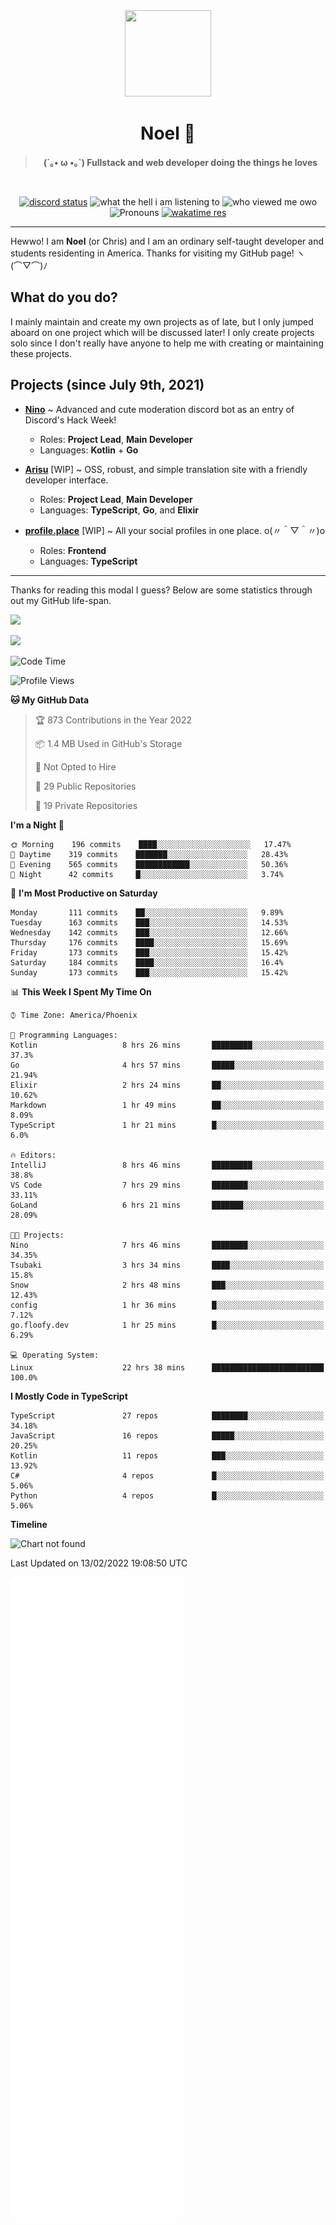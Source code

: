 <div align='center'>
  <div align='center'>
    <img
      src='https://cdn.floofy.dev/art/icons/icon_cinnamonserval.png'
      width='138'
      height='138'
    />
  </div>
  <h1>Noel 🐾</h1>
  <blockquote><strong>(´｡• ω •｡`) Fullstack and web developer doing the things he loves</strong></blockquote>

  <br />

  <a href='https://discord.com/users/280158289667555328' target='_blank'><img alt="discord status" src="https://dev.discordprofiles.me/badge/status/280158289667555328" /></a>
  <img alt="what the hell i am listening to" src="https://dev.discordprofiles.me/badge/spotify/280158289667555328" />
  <img alt="who viewed me owo" src="https://komarev.com/ghpvc/?username=auguwu" />
  <img alt='Pronouns' src='https://img.shields.io/endpoint?url=https://pronoundb.org/shields/6004d014406af11e4593a013' />
  <a href="https://wakatime.com/@auguwu" target='_blank'>
    <img alt='wakatime res' src='https://wakatime.com/badge/user/89736485-42ec-4c0f-a2f3-481db74514dc.svg' />
  </a>
</div>

<hr />

Hewwo! I am **Noel** (or Chris) and I am an ordinary self-taught developer and students residenting in America. Thanks for visiting my GitHub page! ヽ(⌒▽⌒)ﾉ

## What do you do?
I mainly maintain and create my own projects as of late, but I only jumped aboard on one project which will be discussed later! I only create projects
solo since I don't really have anyone to help me with creating or maintaining these projects.

## Projects (since July 9th, 2021)
- [**Nino**](https://nino.sh) ~ Advanced and cute moderation discord bot as an entry of Discord's Hack Week!
  - Roles: **Project Lead**, **Main Developer**
  - Languages: **Kotlin** + **Go**

- [**Arisu**](https://arisu.land) [WIP] ~ OSS, robust, and simple translation site with a friendly developer interface.
  - Roles: **Project Lead**, **Main Developer**
  - Languages: **TypeScript**, **Go**, and **Elixir**

- [**profile.place**](https://profile.place) [WIP] ~ All your social profiles in one place. o(〃＾▽＾〃)o
  - Roles: **Frontend**
  - Languages: **TypeScript**

---

Thanks for reading this modal I guess? Below are some statistics through out my GitHub life-span.

![](https://github-readme-stats.vercel.app/api?username=auguwu&count_private=true&show_icons=true&theme=gruvbox)

![](https://github-readme-stats.vercel.app/api/top-langs/?username=auguwu&layout=compact&theme=gruvbox)

<!--START_SECTION:waka-->
![Code Time](http://img.shields.io/badge/Code%20Time-2%2C727%20hrs%2011%20mins-blue)

![Profile Views](http://img.shields.io/badge/Profile%20Views-63-blue)

**🐱 My GitHub Data** 

> 🏆 873 Contributions in the Year 2022
 > 
> 📦 1.4 MB Used in GitHub's Storage 
 > 
> 🚫 Not Opted to Hire
 > 
> 📜 29 Public Repositories 
 > 
> 🔑 19 Private Repositories  
 > 
**I'm a Night 🦉** 

```text
🌞 Morning    196 commits    ████░░░░░░░░░░░░░░░░░░░░░   17.47% 
🌆 Daytime    319 commits    ███████░░░░░░░░░░░░░░░░░░   28.43% 
🌃 Evening    565 commits    ████████████░░░░░░░░░░░░░   50.36% 
🌙 Night      42 commits     █░░░░░░░░░░░░░░░░░░░░░░░░   3.74%

```
📅 **I'm Most Productive on Saturday** 

```text
Monday       111 commits    ██░░░░░░░░░░░░░░░░░░░░░░░   9.89% 
Tuesday      163 commits    ███░░░░░░░░░░░░░░░░░░░░░░   14.53% 
Wednesday    142 commits    ███░░░░░░░░░░░░░░░░░░░░░░   12.66% 
Thursday     176 commits    ████░░░░░░░░░░░░░░░░░░░░░   15.69% 
Friday       173 commits    ███░░░░░░░░░░░░░░░░░░░░░░   15.42% 
Saturday     184 commits    ████░░░░░░░░░░░░░░░░░░░░░   16.4% 
Sunday       173 commits    ███░░░░░░░░░░░░░░░░░░░░░░   15.42%

```


📊 **This Week I Spent My Time On** 

```text
⌚︎ Time Zone: America/Phoenix

💬 Programming Languages: 
Kotlin                   8 hrs 26 mins       █████████░░░░░░░░░░░░░░░░   37.3% 
Go                       4 hrs 57 mins       █████░░░░░░░░░░░░░░░░░░░░   21.94% 
Elixir                   2 hrs 24 mins       ██░░░░░░░░░░░░░░░░░░░░░░░   10.62% 
Markdown                 1 hr 49 mins        ██░░░░░░░░░░░░░░░░░░░░░░░   8.09% 
TypeScript               1 hr 21 mins        █░░░░░░░░░░░░░░░░░░░░░░░░   6.0%

🔥 Editors: 
IntelliJ                 8 hrs 46 mins       █████████░░░░░░░░░░░░░░░░   38.8% 
VS Code                  7 hrs 29 mins       ████████░░░░░░░░░░░░░░░░░   33.11% 
GoLand                   6 hrs 21 mins       ███████░░░░░░░░░░░░░░░░░░   28.09%

🐱‍💻 Projects: 
Nino                     7 hrs 46 mins       ████████░░░░░░░░░░░░░░░░░   34.35% 
Tsubaki                  3 hrs 34 mins       ████░░░░░░░░░░░░░░░░░░░░░   15.8% 
Snow                     2 hrs 48 mins       ███░░░░░░░░░░░░░░░░░░░░░░   12.43% 
config                   1 hr 36 mins        █░░░░░░░░░░░░░░░░░░░░░░░░   7.12% 
go.floofy.dev            1 hr 25 mins        █░░░░░░░░░░░░░░░░░░░░░░░░   6.29%

💻 Operating System: 
Linux                    22 hrs 38 mins      █████████████████████████   100.0%

```

**I Mostly Code in TypeScript** 

```text
TypeScript               27 repos            ████████░░░░░░░░░░░░░░░░░   34.18% 
JavaScript               16 repos            █████░░░░░░░░░░░░░░░░░░░░   20.25% 
Kotlin                   11 repos            ███░░░░░░░░░░░░░░░░░░░░░░   13.92% 
C#                       4 repos             █░░░░░░░░░░░░░░░░░░░░░░░░   5.06% 
Python                   4 repos             █░░░░░░░░░░░░░░░░░░░░░░░░   5.06%

```


**Timeline**

![Chart not found](https://raw.githubusercontent.com/auguwu/auguwu/master/charts/bar_graph.png) 


 Last Updated on 13/02/2022 19:08:50 UTC
<!--END_SECTION:waka-->

![](./github-metrics.svg)
